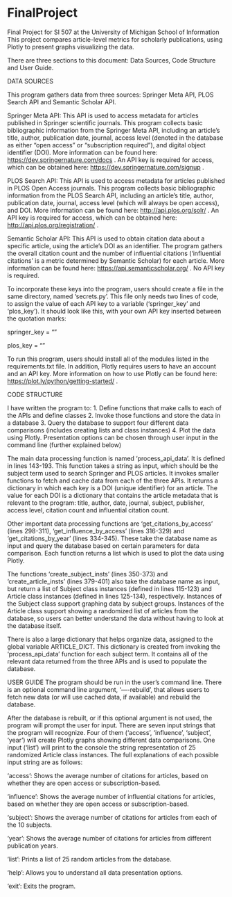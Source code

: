 # FinalProject
Final Project for SI 507 at the University of Michigan School of Information
This project compares article-level metrics for scholarly publications, using Plotly to present graphs visualizing the data.

There are three sections to this document: Data Sources, Code Structure and User Guide.


DATA SOURCES

This program gathers data from three sources: Springer Meta API, PLOS Search API and Semantic Scholar API.

Springer Meta API:
This API is used to access metadata for articles published in Springer scientific journals. This program collects basic bibliographic information from the Springer Meta API, including an article’s title, author, publication date, journal, access level (denoted in the database as either “open access” or “subscription required”), and digital object identifier (DOI). More information can be found here: https://dev.springernature.com/docs . An API key is required for access, which can be obtained here: https://dev.springernature.com/signup .

PLOS Search API:
This API is used to access metadata for articles published in PLOS Open Access journals. This program collects basic bibliographic information from the PLOS Search API, including an article’s title, author, publication date, journal, access level (which will always be open access), and DOI. More information can be found here: http://api.plos.org/solr/ . An API key is required for access, which can be obtained here: http://api.plos.org/registration/ .

Semantic Scholar API:
This API is used to obtain citation data about a specific article, using the article’s DOI as an identifier. The program gathers the overall citation count and the number of influential citations (‘influential citations’ is a metric determined by Semantic Scholar) for each article. More information can be found here: https://api.semanticscholar.org/ . No API key is required.

To incorporate these keys into the program, users should create a file in the same directory, named ‘secrets.py’. This file only needs two lines of code, to assign the value of each API key to a variable (‘springer_key’ and ‘plos_key’). It should look like this, with your own API key inserted between the quotation marks:

springer_key = “<your api key here>”

plos_key = “<your api key here>”


To run this program, users should install all of the modules listed in the requirements.txt file. In addition, Plotly requires users to have an account and an API key. More information on how to use Plotly can be found here: https://plot.ly/python/getting-started/ .


CODE STRUCTURE

I have written the program to:
	1. Define functions that make calls to each of the APIs and define classes
	2. Invoke those functions and store the data in a database
	3. Query the database to support four different data comparisons (includes creating lists and class instances)
	4. Plot the data using Plotly. Presentation options can be chosen through user input in the command line (further explained 
	below)

The main data processing function is named ‘process_api_data’. It is defined in lines 143-193. This function takes a string as input, which should be the subject term used to search Springer and PLOS articles. It invokes smaller functions to fetch and cache data from each of the three APIs. It returns a dictionary in which each key is a DOI (unique identifier) for an article. The value for each DOI is a dictionary that contains the article metadata that is relevant to the program: title, author, date, journal, subject, publisher, access level, citation count and influential citation count.

Other important data processing functions are ‘get_citations_by_access’ (lines 298-311), ‘get_influence_by_access’ (lines 316-329) and ‘get_citations_by_year’ (lines 334-345). These take the database name as input and query the database based on certain parameters for data comparison. Each function returns a list which is used to plot the data using Plotly.

The functions ‘create_subject_insts’ (lines 350-373) and ‘create_article_insts’ (lines 379-401) also take the database name as input, but return a list of Subject class instances (defined in lines 115-123) and Article class instances (defined in lines 125-134), respectively. Instances of the Subject class support graphing data by subject groups. Instances of the Article class support showing a randomized list of articles from the database, so users can better understand the data without having to look at the database itself.

There is also a large dictionary that helps organize data, assigned to the global variable ARTICLE_DICT. This dictionary is created from invoking the ‘process_api_data’ function for each subject term. It contains all of the relevant data returned from the three APIs and is used to populate the database.


USER GUIDE
The program should be run in the user’s command line. There is an optional command line argument, ‘—-rebuild’, that allows users to fetch new data (or will use cached data, if available) and rebuild the database.

After the database is rebuilt, or if this optional argument is not used, the program will prompt the user for input. There are seven input strings that the program will recognize. Four of them (‘access’, ‘influence’, ‘subject’, ‘year’) will create Plotly graphs showing different data comparisons. One input (‘list’) will print to the console the string representation of 25 randomized Article class instances. The full explanations of each possible input string are as follows:

‘access’: Shows the average number of citations for articles, based on whether they are open access or subscription-based.

‘influence’: Shows the average number of influential citations for articles, based on whether they are open access or subscription-based.

‘subject’: Shows the average number of citations for articles from each of the 10 subjects.

‘year’: Shows the average number of citations for articles from different publication years.

‘list’: Prints a list of 25 random articles from the database.

‘help’: Allows you to understand all data presentation options.

‘exit’: Exits the program.



